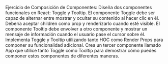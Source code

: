 Ejercicio de Composición de Componentes:
Diseña dos componentes funcionales en React: Toggle y Tooltip.
El componente Toggle debe ser capaz de alternar entre mostrar y ocultar su contenido al hacer clic en él. Debería aceptar children como prop y renderizarlo cuando esté visible.
El componente Tooltip debe envolver a otro componente y mostrar un mensaje de información cuando el usuario pase el cursor sobre él.
Implementa Toggle y Tooltip utilizando tanto HOC como Render Props para componer su funcionalidad adicional.
Crea un tercer componente llamado App que utilice tanto Toggle como Tooltip para demostrar cómo puedes componer estos componentes de diferentes maneras.
